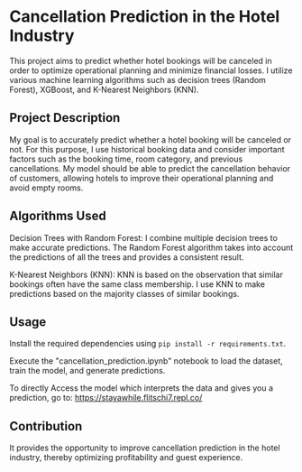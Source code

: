 # Cancellation Prediction in the Hotel Industry
This project aims to predict whether hotel bookings will be canceled in order to optimize operational planning and minimize financial losses. I utilize various machine learning algorithms such as decision trees (Random Forest), XGBoost, and K-Nearest Neighbors (KNN).

## Project Description
My goal is to accurately predict whether a hotel booking will be canceled or not. For this purpose, I use historical booking data and consider important factors such as the booking time, room category, and previous cancellations. My model should be able to predict the cancellation behavior of customers, allowing hotels to improve their operational planning and avoid empty rooms.

## Algorithms Used
Decision Trees with Random Forest: I combine multiple decision trees to make accurate predictions. The Random Forest algorithm takes into account the predictions of all the trees and provides a consistent result.

K-Nearest Neighbors (KNN): KNN is based on the observation that similar bookings often have the same class membership. I use KNN to make predictions based on the majority classes of similar bookings.


## Usage
Install the required dependencies using `pip install -r requirements.txt`.

Execute the "cancellation_prediction.ipynb" notebook to load the dataset, train the model, and generate predictions.

To directly Access the model which interprets the data and gives you a prediction, go to: https://stayawhile.flitschi7.repl.co/

## Contribution
It provides the opportunity to improve cancellation prediction in the hotel industry, thereby optimizing profitability and guest experience.
